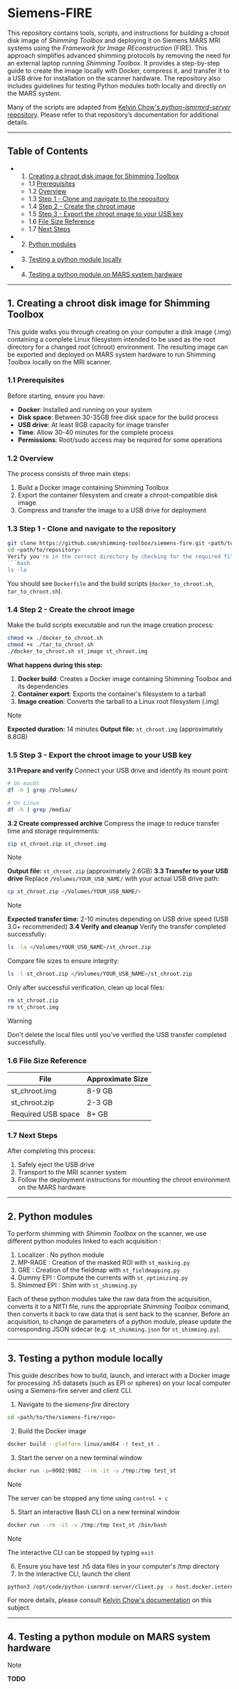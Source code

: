 # Siemens-FIRE

This repository contains tools, scripts, and instructions for building a chroot disk image of _Shimming Toolbox_ and deploying it on Siemens MARS MRI systems using the _Framework for Image REconstruction_ (FIRE). This approach simplifies advanced shimming protocols by removing the need for an external laptop running _Shimming Toolbox_. It provides a step-by-step guide to create the image locally with Docker, compress it, and transfer it to a USB drive for installation on the scanner hardware. The repository also includes guidelines for testing Python modules both locally and directly on the MARS system.

Many of the scripts are adapted from [Kelvin Chow's _python-ismrmrd-server_ repository](https://github.com/kspaceKelvin/python-ismrmrd-server). Please refer to that repository’s documentation for additional details.

---

## Table of Contents
* 1. [Creating a chroot disk image for Shimming Toolbox](#creating-a-chroot-disk-image-for-shimming-toolbox)
  * 1.1 [Prerequisites](#prerequisites)
  * 1.2 [Overview](#overview)
  * 1.3 [Step 1 - Clone and navigate to the repository](#step-1---clone-and-navigate-to-the-repository)
  * 1.4 [Step 2 - Create the chroot image](#step-2---create-the-chroot-image)
  * 1.5 [Step 3 - Export the chroot image to your USB key](#step-3---export-the-chroot-image-to-your-usb-key)
  * 1.6 [File Size Reference](#file-size-reference)
  * 1.7 [Next Steps](#next-steps)
* 2. [Python modules](#python-modules)
* 3. [Testing a python module locally](#3-testing-a-python-module-locally)
* 4. [Testing a python module on MARS system hardware](#4-testing-a-python-module-on-mars-system-hardware)

---

<a name="creating-a-chroot-disk-image-for-shimming-toolbox"></a>
## 1. Creating a chroot disk image for Shimming Toolbox
This guide walks you through creating on your computer a disk image (.img) containing a complete Linux filesystem intended to be used as the root directory for a changed root (chroot) environment. The resulting image can be exported and deployed on MARS system hardware to run Shimming Toolbox locally on the MRI scanner.

<a name="prerequisites"></a>
### 1.1 Prerequisites
Before starting, ensure you have:
- **Docker**: Installed and running on your system
- **Disk space**: Between 30-35GB free disk space for the build process
- **USB drive**: At least 8GB capacity for image transfer
- **Time**: Allow 30-40 minutes for the complete process
- **Permissions**: Root/sudo access may be required for some operations

<a name="overview"></a>
### 1.2 Overview
The process consists of three main steps:
1. Build a Docker image containing Shimming Toolbox
2. Export the container filesystem and create a chroot-compatible disk image
3. Compress and transfer the image to a USB drive for deployment

<a name="step-1---clone-and-navigate-to-the-repository"></a>
### 1.3 Step 1 - Clone and navigate to the repository
```bash
git clone https://github.com/shimming-toolbox/siemens-fire.git <path/to/repository>
cd <path/to/repository>
Verify you're in the correct directory by checking for the required files:
```bash
ls -la
```
You should see `Dockerfile` and the build scripts (`docker_to_chroot.sh`, `tar_to_chroot.sh`).

<a name="step-2---create-the-chroot-image"></a>
### 1.4 Step 2 - Create the chroot image
Make the build scripts executable and run the image creation process:
```bash
chmod +x ./docker_to_chroot.sh
chmod +x ./tar_to_chroot.sh
./docker_to_chroot.sh st_image st_chroot.img
```
**What happens during this step:**
1. **Docker build**: Creates a Docker image containing Shimming Toolbox and its dependencies
2. **Container export**: Exports the container's filesystem to a tarball
3. **Image creation**: Converts the tarball to a Linux root filesystem (.img)
> [!NOTE]
> **Expected duration:** 14 minutes
> **Output file:** `st_chroot.img` (approximately 8.8GB)

<a name="step-3---export-the-chroot-image-to-your-usb-key"></a>
### 1.5 Step 3 - Export the chroot image to your USB key
**3.1 Prepare and verify**
Connect your USB drive and identify its mount point:
```bash
# On macOS
df -h | grep /Volumes/

# On Linux
df -h | grep /media/
```
**3.2 Create compressed archive**
Compress the image to reduce transfer time and storage requirements:
```bash
zip st_chroot.zip st_chroot.img
```
> [!NOTE]
> **Output file:** `st_chroot.zip` (approximately 2.6GB)
**3.3 Transfer to your USB drive**
Replace `/Volumes/YOUR_USB_NAME/` with your actual USB drive path:
```bash
cp st_chroot.zip </Volumes/YOUR_USB_NAME/>
```
> [!NOTE]
> **Expected transfer time:** 2-10 minutes depending on USB drive speed (USB 3.0+ recommended)
**3.4 Verify and cleanup**
Verify the transfer completed successfully:
```bash
ls -la </Volumes/YOUR_USB_NAME>/st_chroot.zip
```
Compare file sizes to ensure integrity:
```bash
ls -l st_chroot.zip </Volumes/YOUR_USB_NAME>/st_chroot.zip
```
Only after successful verification, clean up local files:
```bash
rm st_chroot.zip
rm st_chroot.img
```
> [!WARNING]
> Don't delete the local files until you've verified the USB transfer completed successfully.

<a name="file-size-reference"></a>
### 1.6 File Size Reference
| File | Approximate Size |
|------|------------------|
| st_chroot.img | 8-9 GB |
| st_chroot.zip | 2-3 GB |
| Required USB space | 8+ GB |

<a name="next-steps"></a>
### 1.7 Next Steps
After completing this process:
1. Safely eject the USB drive
2. Transport to the MRI scanner system
3. Follow the deployment instructions for mounting the chroot environment on the MARS hardware

---

<a name="python-modules"></a>
## 2. Python modules
To perform shimming with _Shimmin Toolbox_ on the scanner, we use different python modules linked to each acquisition : 

1. Localizer : No python module
2. MP-RAGE : Creation of the masked ROI with `st_masking.py`
3. GRE : Creation of the fieldmap with `st_fieldmapping.py`
4. Dummy EPI : Compute the currents with `st_optimizing.py`
5. Shimmed EPI : Shim with `st_shimming.py`

Each of these python modules take the raw data from the acquisition, converts it to a NIfTI file, runs 
the appropriate _Shimming Toolbox_ command, then converts it back to raw data that is sent back to the scanner.
Before an acquisition, to change de parameters of a python module, please update the corresponding JSON sidecar (e.g.
`st_shimming.json` for `st_shimming.py`).

---

<a name="3-testing-a-python-module-locally"></a>
## 3. Testing a python module locally
This guide describes how to build, launch, and interact with a Docker image for processing .h5 datasets (such as EPI 
or spheres) on your local computer using a Siemens-fire server and client CLI.

1. Navigate to the _siemens-fire_ directory
```bash
cd <path/to/the/siemens-fire/repo>
```

2. Build the Docker image
```bash
docker build --platform linux/amd64 -t test_st .
```

3. Start the server on a new terminal window
```bash
docker run -p=9002:9002 --rm -it -v /tmp:/tmp test_st 
```
> [!NOTE]
> The server can be stopped any time using `control + c`

5. Start an interactive Bash CLI on a new terminal window
```bash
docker run --rm -it -v /tmp:/tmp test_st /bin/bash
```
> [!NOTE]
> The interactive CLI can be stopped by typing `exit`

6. Ensure you have test .h5 data files in your computer's /tmp directory
7. In the interactive CLI, launch the client
```bash
python3 /opt/code/python-ismrmrd-server/client.py -a host.docker.internal -c <module> -p 9002 -G "dataset" -o <path/to/output> <path/to/input>
```

For more details, please consult [Kelvin Chow's documentation](https://github.com/kspaceKelvin/python-ismrmrd-server/blob/master/doc/docker.md) on this subject.

---

<a name="4-testing-a-python-module-on-mars-system-hardware"></a>
## 4. Testing a python module on MARS system hardware
> [!NOTE]
> **TODO**

